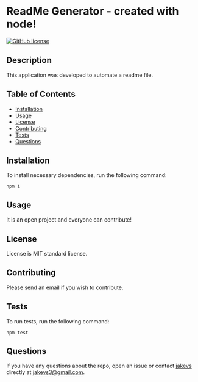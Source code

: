 
  # ReadMe Generator - created with node!
  [![GitHub license](https://img.shields.io/badge/license-MIT-black.svg)](https://github.com/jakevs/https://jakevs.github.io/readmegenerator/)
  ## Description
  This application was developed to automate a readme file.
  ## Table of Contents 
  * [Installation](#installation)
  * [Usage](#usage)
  * [License](#license)
  * [Contributing](#contributing)
  * [Tests](#tests)
  * [Questions](#questions)
  ## Installation
  To install necessary dependencies, run the following command:
  ```
  npm i
  ```
  ## Usage
  It is an open project and everyone can contribute!
  
  ## License
  License is MIT standard license.
      
  ## Contributing
  Please send an email if you wish to contribute.
  ## Tests
  To run tests, run the following command:
  ```
  npm test
  ```
  ## Questions
  If you have any questions about the repo, open an issue or contact [jakevs](https://github.com/jakevs/) directly at jakevs3@gmail.com.
